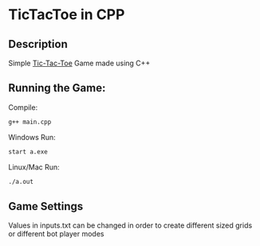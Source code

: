 # TicTacToe in CPP

## Description
Simple [Tic-Tac-Toe](https://en.wikipedia.org/wiki/Tic-tac-toe) Game made using C++

## Running the Game:
Compile:
```bash
g++ main.cpp
```

Windows Run:
```bash
start a.exe
```
Linux/Mac Run:
```bash
./a.out
```

## Game Settings
Values in inputs.txt can be changed in order to create different sized grids or different bot player modes